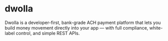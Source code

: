 # dwolla
Dwolla is a developer-first, bank-grade ACH payment platform that lets you build money movement directly into your app — with full compliance, white-label control, and simple REST APIs.
